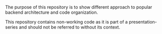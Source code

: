 The purpose of this repository is to show different approach to popular backend architecture and code organization.

This repository contains non-working code as it is part of a presentation-series and should not be referred to without its context.

